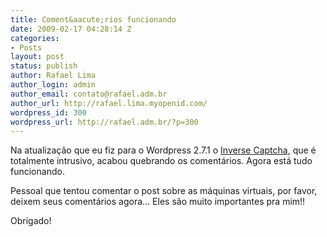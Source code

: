 ```yaml
---
title: Coment&aacute;rios funcionando
date: 2009-02-17 04:28:14 Z
categories:
- Posts
layout: post
status: publish
author: Rafael Lima
author_login: admin
author_email: contato@rafael.adm.br
author_url: http://rafael.lima.myopenid.com/
wordpress_id: 300
wordpress_url: http://rafael.adm.br/?p=300
---
```


Na atualiza&ccedil;&atilde;o que eu fiz para o Wordpress 2.7.1 o <a href="http://rafael.adm.br/p/como-implementar-o-sistema-anti-spam-inverse-captcha-no-wordpress/">Inverse Captcha</a>, que &eacute; totalmente intrusivo, acabou quebrando os coment&aacute;rios. Agora est&aacute; tudo funcionando.

Pessoal que tentou comentar o post sobre as m&aacute;quinas virtuais, por favor, deixem seus coment&aacute;rios agora... Eles s&atilde;o muito importantes pra mim!!

Obrigado!
